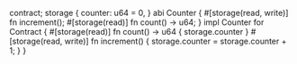 contract;
storage {
    counter: u64 = 0,
}
abi Counter {
    #[storage(read, write)]
    fn increment();
    #[storage(read)]
    fn count() -> u64;
}
impl Counter for Contract {
    #[storage(read)]
    fn count() -> u64 {
        storage.counter
    }
    #[storage(read, write)]
    fn increment() {
        storage.counter = storage.counter + 1;
    }
}
